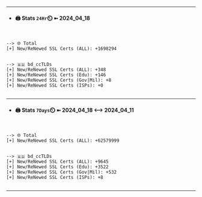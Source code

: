 

---
- #### 🖨️ **Stats** `24Hr`⏲️ ➼ 2024_04_18
```console


--> 🌐 Total
[+] New/ReNewed SSL Certs (ALL): +1698294


--> 🇧🇩 bd_ccTLDs
[+] New/ReNewed SSL Certs (ALL): +348
[+] New/ReNewed SSL Certs (Edu): +146
[+] New/ReNewed SSL Certs (Gov|Mil): +8
[+] New/ReNewed SSL Certs (ISPs): +0


```

---
- #### 🖨️ **Stats** `7Days`⏲️ ➼ 2024_04_18 <--> 2024_04_11
```console


--> 🌐 Total
[+] New/ReNewed SSL Certs (ALL): +62579999


--> 🇧🇩 bd_ccTLDs
[+] New/ReNewed SSL Certs (ALL): +9645
[+] New/ReNewed SSL Certs (Edu): +3522
[+] New/ReNewed SSL Certs (Gov|Mil): +532
[+] New/ReNewed SSL Certs (ISPs): +8


```

---

